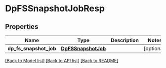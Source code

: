 # DpFSSnapshotJobResp

## Properties
Name | Type | Description | Notes
------------ | ------------- | ------------- | -------------
**dp_fs_snapshot_job** | [**DpFSSnapshotJob**](DpFSSnapshotJob.md) |  | [optional] 

[[Back to Model list]](../README.md#documentation-for-models) [[Back to API list]](../README.md#documentation-for-api-endpoints) [[Back to README]](../README.md)


